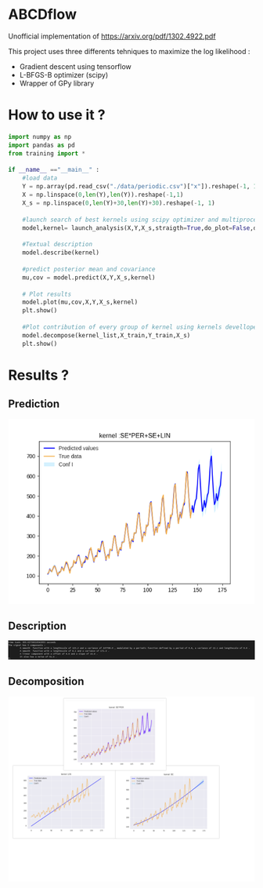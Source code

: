 # ABCDflow 

Unofficial implementation of https://arxiv.org/pdf/1302.4922.pdf

This project uses three differents tehniques to maximize the log likelihood :
- Gradient descent using tensorflow 
- L-BFGS-B optimizer (scipy)
- Wrapper of GPy library

How to use it ?
==============
```python
import numpy as np
import pandas as pd 
from training import *

if __name__ =="__main__" :
    #load data
    Y = np.array(pd.read_csv("./data/periodic.csv")["x"]).reshape(-1, 1)
    X = np.linspace(0,len(Y),len(Y)).reshape(-1,1)
    X_s = np.linspace(0,len(Y)+30,len(Y)+30).reshape(-1, 1)
    
    #launch search of best kernels using scipy optimizer and multiprocessing with 5 random restart for each optimization step
    model,kernel= launch_analysis(X,Y,X_s,straigth=True,do_plot=False,depth=4,verbose=True,initialisation_restart=5,reduce_data=False,experimental_multiprocessing=True) #straight 
    
    #Textual description
    model.describe(kernel)
    
    #predict posterior mean and covariance
    mu,cov = model.predict(X,Y,X_s,kernel)
    
    # Plot results 
    model.plot(mu,cov,X,Y,X_s,kernel)
    plt.show()
    
    #Plot contribution of every group of kernel using kernels devellopement in the article 
    model.decompose(kernel_list,X_train,Y_train,X_s)
    plt.show()
```


Results ?
=======
Prediction
----------
![Prediction](final_final.png)

Description
-----------
![Description](description.png)

Decomposition
-------------
![Decompo](decomp.png)
